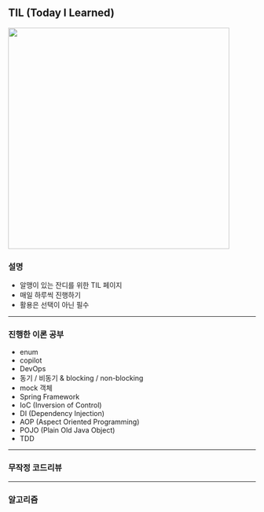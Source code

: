 ## TIL (Today I Learned)

<img src="https://github.com/user-attachments/assets/9c7fed6b-d1a5-4081-af39-079c8c1a8332" width="450px">

### 설명
* 알맹이 있는 잔디를 위한 TIL 페이지
* 매일 하루씩 진행하기
* 활용은 선택이 아닌 필수  

<hr>

### 진행한 이론 공부
* enum
* copilot
* DevOps
* 동기 / 비동기 & blocking / non-blocking 
* mock 객체
* Spring Framework
* IoC (Inversion of Control)
* DI (Dependency Injection)
* AOP (Aspect Oriented Programming)
* POJO (Plain Old Java Object)
* TDD


<hr>

### 무작정 코드리뷰

<hr>

### 알고리즘
